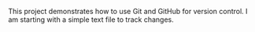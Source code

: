 This project demonstrates how to use Git and GitHub for version control.
I am starting with a simple text file to track changes.
